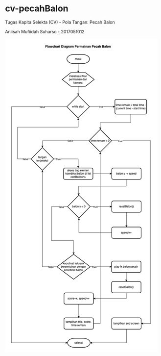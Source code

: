 # cv-pecahBalon
Tugas Kapita Selekta (CV) - Pola Tangan: Pecah Balon

Aniisah Mufiidah Suharso - 2017051012


![Alt text](Flowchart-PecahBalon.png)
